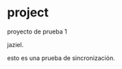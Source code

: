 # project
proyecto de prueba 1
<!--ey-->
jaziel.
<!-- ijfijifjds  -->
esto es una prueba de sincronización.